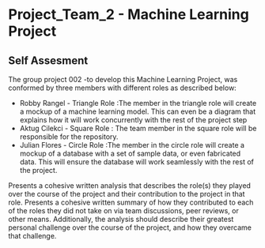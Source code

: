 # Project_Team_2 - Machine Learning Project 
## Self Assesment
The group project 002 -to develop this Machine Learning Project, was conformed by three members with different roles as described below:
* Robby Rangel - Triangle Role :The member in the triangle role will create a mockup of a machine learning model. This can even be a diagram that explains how it will work concurrently with the rest of the project step
* Aktug Cilekci - Square Role : The team member in the square role will be responsible for the repository.
* Julian Flores - Circle Role :The member in the circle role will create a mockup of a database with a set of sample data, or even fabricated data. This will ensure the database will work seamlessly with the rest of the project.



Presents a cohesive written analysis that describes the
role(s) they played over the course of the project and
their contribution to the project in that role.
Presents a cohesive written summary of how they
contributed to each of the roles they did not take on via
team discussions, peer reviews, or other means.
Additionally, the analysis should describe their greatest
personal challenge over the course of the project, and
how they overcame that challenge. 
